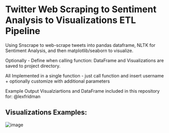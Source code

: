 # Twitter Web Scraping to Sentiment Analysis to Visualizations ETL Pipeline
Using Snscrape to web-scrape tweets into pandas dataframe, NLTK for Sentiment Analysis, and then matplotlib/seaborn to visualize.

Optionally - Define when calling function: DataFrame and Visualizations are saved to project directory.

All Implemented in a single function - just call function and insert username + optionally customize with additional parameters

Example Output Visualziartions and DataFrame included in this repository for: @lexfridman

## Visualizations Examples:
![image](https://github.com/petermartens98/Twitter-Sentiment-Analysis-Pipeline/assets/87671757/41d4a42f-cbca-4b20-a9ae-8e9f6559e081)

